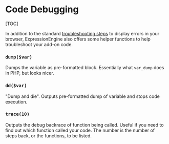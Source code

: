 <!--
    This source file is part of the open source project
    ExpressionEngine User Guide (https://github.com/ExpressionEngine/ExpressionEngine-User-Guide)

    @link      https://expressionengine.com/
    @copyright Copyright (c) 2003-2020, Packet Tide, LLC (https://packettide.com)
    @license   https://expressionengine.com/license Licensed under Apache License, Version 2.0
-->

# Code Debugging

[TOC]

In addition to the standard [troubleshooting steps](troubleshooting/general.md#troubleshooting) to display errors in your browser, ExpressionEngine also offers some helper functions to help troubleshoot your add-on code.

### `dump($var)`

Dumps the variable as pre-formatted block. Essentially what `var_dump` does in PHP, but looks nicer.

### `dd($var)`

"Dump and die". Outputs pre-formatted dump of variable and stops code execution.

### `trace(10)`

Outputs the debug backrace of function being called. Useful if you need to find out which function called your code. The number is the number of steps back, or the functions, to be listed.
